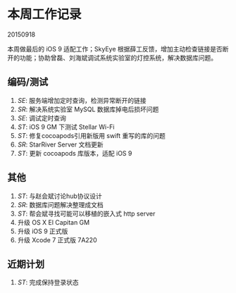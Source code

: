 # 本周工作记录

20150918

本周做最后的 iOS 9 适配工作；SkyEye 根据薛工反馈，增加主动检查链接是否断开的功能；协助曾磊、刘海斌调试系统实验室的灯控系统，解决数据库问题。

## 编码/测试

1. *SE*: 服务端增加定时查询，检测异常断开的链接
2. *SR*: 解决系统实验室 MySQL 数据库掉电后损坏问题
3. *SE*: 调试定时查询
4. *ST*: iOS 9 GM 下测试 Stellar Wi-Fi
5. *ST*: 修复cocoapods引用新版用 swift 重写的库的问题
6. *SR*: StarRiver Server 文档更新
7. *ST*: 更新 cocoapods 库版本，适配 iOS 9

## 其他

1. *ST*: 与赵会斌讨论hub协议设计
2. *SR*: 数据库问题解决整理成文档
3. *ST*: 帮会斌寻找可能可以移植的嵌入式 http server
4. 升级 OS X El Capitan GM
5. 升级 iOS 9 正式版
6. 升级 Xcode 7 正式版 7A220

## 近期计划

1. *ST*: 完成保持登录状态